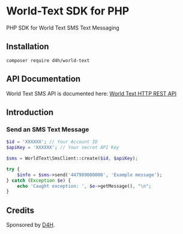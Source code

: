 # World-Text SDK for PHP

PHP SDK for World Text SMS Text Messaging

## Installation

```
composer require d4h/world-text
```

## API Documentation

World Text SMS API is documented here: [World Text HTTP REST API](http://www.world-text.com/docs/interfaces/HTTP/)

## Introduction

### Send an SMS Text Message

```php
$id = 'XXXXXX'; // Your Account ID
$apiKey = 'XXXXXX'; // Your secret API Key

$sms = WorldText\SmsClient::create($id, $apiKey);

try {
    $info = $sms->send('447989000000', 'Example message');
} catch (Exception $e) {
    echo 'Caught exception: ', $e->getMessage(), "\n";
}
```

## Credits

Sponsored by [D4H](https://d4htechnologies.com/).
